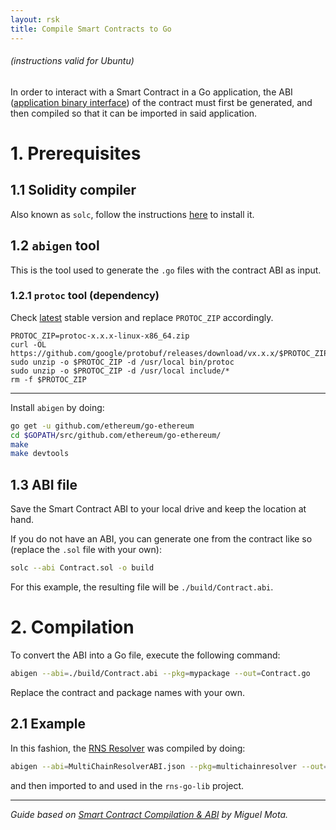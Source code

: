 ```yaml
---
layout: rsk
title: Compile Smart Contracts to Go
---
```


###### (instructions valid for Ubuntu) 

In order to interact with a Smart Contract in a Go application, the ABI ([application binary interface](https://solidity.readthedocs.io/en/latest/abi-spec.html)) of the contract must first be generated, and then compiled so that it can be imported in said application.

# 1. Prerequisites
## 1.1 Solidity compiler
Also known as `solc`, follow the instructions [here](https://solidity.readthedocs.io/en/latest/installing-solidity.html) to install it.

## 1.2 `abigen` tool
This is the tool used to generate the `.go` files with the contract ABI as input.

### 1.2.1 `protoc` tool (dependency)
Check [latest](https://github.com/protocolbuffers/protobuf/releases) stable version and replace `PROTOC_ZIP` accordingly.
```
PROTOC_ZIP=protoc-x.x.x-linux-x86_64.zip
curl -OL https://github.com/google/protobuf/releases/download/vx.x.x/$PROTOC_ZIP
sudo unzip -o $PROTOC_ZIP -d /usr/local bin/protoc
sudo unzip -o $PROTOC_ZIP -d /usr/local include/*
rm -f $PROTOC_ZIP
```

------

Install `abigen` by doing:
```sh
go get -u github.com/ethereum/go-ethereum
cd $GOPATH/src/github.com/ethereum/go-ethereum/
make
make devtools
```
## 1.3 ABI file
Save the Smart Contract ABI to your local drive and keep the location at hand.

If you do not have an ABI, you can generate one from the contract like so (replace the `.sol` file with your own):
```sh
solc --abi Contract.sol -o build
```
For this example, the resulting file will be `./build/Contract.abi`.

# 2. Compilation
To convert the ABI into a Go file, execute the following command:
```sh
abigen --abi=./build/Contract.abi --pkg=mypackage --out=Contract.go
```
Replace the contract and package names with your own.

## 2.1 Example
In this fashion, the [RNS Resolver](https://github.com/rnsdomains/rns-go-lib/tree/master/resolver/multi_chain_resolver) was compiled by doing:
```sh
abigen --abi=MultiChainResolverABI.json --pkg=multichainresolver --out=multi_chain_resolver.go
```
and then imported to and used in the `rns-go-lib` project.

------

_Guide based on [Smart Contract Compilation & ABI](https://goethereumbook.org/en/smart-contract-compile/) by Miguel Mota._

